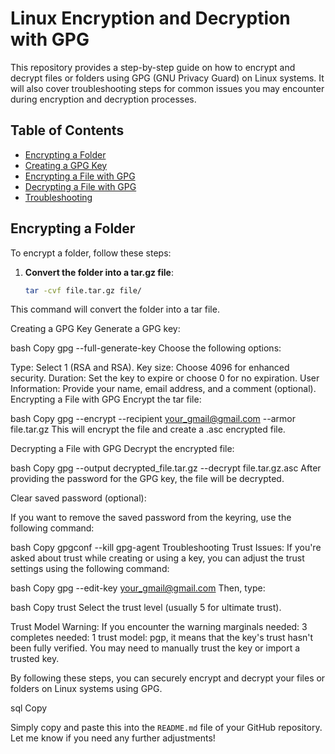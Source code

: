 # Linux Encryption and Decryption with GPG

This repository provides a step-by-step guide on how to encrypt and decrypt files or folders using GPG (GNU Privacy Guard) on Linux systems. It will also cover troubleshooting steps for common issues you may encounter during encryption and decryption processes.

## Table of Contents
- [Encrypting a Folder](#encrypting-a-folder)
- [Creating a GPG Key](#creating-a-gpg-key)
- [Encrypting a File with GPG](#encrypting-a-file-with-gpg)
- [Decrypting a File with GPG](#decrypting-a-file-with-gpg)
- [Troubleshooting](#troubleshooting)

## Encrypting a Folder

To encrypt a folder, follow these steps:

1. **Convert the folder into a tar.gz file**:

   ```bash
   tar -cvf file.tar.gz file/
This command will convert the folder into a tar file.

Creating a GPG Key
Generate a GPG key:

bash
Copy
gpg --full-generate-key
Choose the following options:

Type: Select 1 (RSA and RSA).
Key size: Choose 4096 for enhanced security.
Duration: Set the key to expire or choose 0 for no expiration.
User Information: Provide your name, email address, and a comment (optional).
Encrypting a File with GPG
Encrypt the tar file:

bash
Copy
gpg --encrypt --recipient your_gmail@gmail.com --armor file.tar.gz
This will encrypt the file and create a .asc encrypted file.

Decrypting a File with GPG
Decrypt the encrypted file:

bash
Copy
gpg --output decrypted_file.tar.gz --decrypt file.tar.gz.asc
After providing the password for the GPG key, the file will be decrypted.

Clear saved password (optional):

If you want to remove the saved password from the keyring, use the following command:

bash
Copy
gpgconf --kill gpg-agent
Troubleshooting
Trust Issues: If you're asked about trust while creating or using a key, you can adjust the trust settings using the following command:

bash
Copy
gpg --edit-key your_gmail@gmail.com
Then, type:

bash
Copy
trust
Select the trust level (usually 5 for ultimate trust).

Trust Model Warning: If you encounter the warning marginals needed: 3 completes needed: 1 trust model: pgp, it means that the key's trust hasn't been fully verified. You may need to manually trust the key or import a trusted key.

By following these steps, you can securely encrypt and decrypt your files or folders on Linux systems using GPG.

sql
Copy

Simply copy and paste this into the `README.md` file of your GitHub repository. Let me know if you need any further adjustments!
